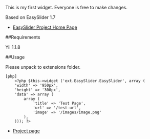 This is my first widget. Everyone is free to make changes.

Based on EasySlider 1.7

 * [EasySlider Project Home Page](http://cssglobe.com/post/5780/easy-slider-17-numeric-navigation-jquery-slider)

##Requirements

Yii 1.1.8

##Usage

Please unpack to extensions folder.

~~~
[php]
    <?php $this->widget ('ext.EasySlider.EasySlider', array (
    'width' => '950px',
    'height' => '300px',
    'data' => array (
        array (
            'title' => 'Test Page',
            'url' => '/test-url',
            'image' => '/images/image.png'
        ),
    ))); ?>
~~~

 * [Project page](https://github.com/stiks/yii-easyslider)

